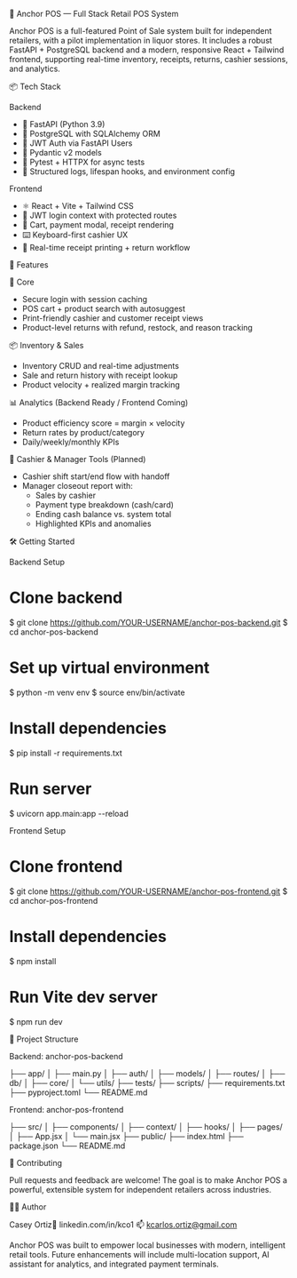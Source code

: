 🧾 Anchor POS — Full Stack Retail POS System

Anchor POS is a full-featured Point of Sale system built for independent retailers, with a pilot implementation in liquor stores. It includes a robust FastAPI + PostgreSQL backend and a modern, responsive React + Tailwind frontend, supporting real-time inventory, receipts, returns, cashier sessions, and analytics.

📦 Tech Stack

Backend
* 🧠 FastAPI (Python 3.9)
* 🐘 PostgreSQL with SQLAlchemy ORM
* 🔐 JWT Auth via FastAPI Users
* 📄 Pydantic v2 models
* 🧪 Pytest + HTTPX for async tests
* 🧰 Structured logs, lifespan hooks, and environment config

Frontend
* ⚛️ React + Vite + Tailwind CSS
* 🔐 JWT login context with protected routes
* 🛒 Cart, payment modal, receipt rendering
* ⌨️ Keyboard-first cashier UX
* 🧾 Real-time receipt printing + return workflow

🚀 Features

🧠 Core
* Secure login with session caching
* POS cart + product search with autosuggest
* Print-friendly cashier and customer receipt views
* Product-level returns with refund, restock, and reason tracking

📦 Inventory & Sales
* Inventory CRUD and real-time adjustments
* Sale and return history with receipt lookup
* Product velocity + realized margin tracking

📊 Analytics (Backend Ready / Frontend Coming)
* Product efficiency score = margin × velocity
* Return rates by product/category
* Daily/weekly/monthly KPIs

💼 Cashier & Manager Tools (Planned)
* Cashier shift start/end flow with handoff
* Manager closeout report with:
   * Sales by cashier
   * Payment type breakdown (cash/card)
   * Ending cash balance vs. system total
   * Highlighted KPIs and anomalies

🛠️ Getting Started

Backend Setup

# Clone backend
$ git clone https://github.com/YOUR-USERNAME/anchor-pos-backend.git
$ cd anchor-pos-backend

# Set up virtual environment
$ python -m venv env
$ source env/bin/activate

# Install dependencies
$ pip install -r requirements.txt

# Run server
$ uvicorn app.main:app --reload

Frontend Setup

# Clone frontend
$ git clone https://github.com/YOUR-USERNAME/anchor-pos-frontend.git
$ cd anchor-pos-frontend

# Install dependencies
$ npm install

# Run Vite dev server
$ npm run dev

🧾 Project Structure

Backend: anchor-pos-backend

├── app/
│   ├── main.py
│   ├── auth/
│   ├── models/
│   ├── routes/
│   ├── db/
│   ├── core/
│   └── utils/
├── tests/
├── scripts/
├── requirements.txt
├── pyproject.toml
└── README.md

Frontend: anchor-pos-frontend

├── src/
│   ├── components/
│   ├── context/
│   ├── hooks/
│   ├── pages/
│   ├── App.jsx
│   └── main.jsx
├── public/
├── index.html
├── package.json
└── README.md

🌟 Contributing

Pull requests and feedback are welcome! The goal is to make Anchor POS a powerful, extensible system for independent retailers across industries.

🧑‍💻 Author

Casey Ortiz🔗 linkedin.com/in/kco1 📫 kcarlos.ortiz@gmail.com

Anchor POS was built to empower local businesses with modern, intelligent retail tools.
Future enhancements will include multi-location support, AI assistant for analytics, and integrated payment terminals.
